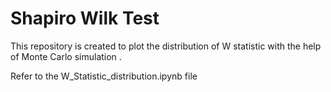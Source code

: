 # Shapiro Wilk Test
This repository is created to plot the distribution of W statistic with the help of Monte Carlo simulation .

Refer to the W_Statistic_distribution.ipynb file
